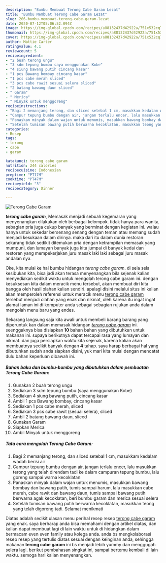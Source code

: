 ```yaml
---
description: "Bumbu Membuat Terong Cabe Garam Lezat"
title: "Bumbu Membuat Terong Cabe Garam Lezat"
slug: 206-bumbu-membuat-terong-cabe-garam-lezat
date: 2020-07-12T05:06:52.094Z
image: https://img-global.cpcdn.com/recipes/a88132437d42922a/751x532cq70/terong-cabe-garam-foto-resep-utama.jpg
thumbnail: https://img-global.cpcdn.com/recipes/a88132437d42922a/751x532cq70/terong-cabe-garam-foto-resep-utama.jpg
cover: https://img-global.cpcdn.com/recipes/a88132437d42922a/751x532cq70/terong-cabe-garam-foto-resep-utama.jpg
author: Mattie Carter
ratingvalue: 4.1
reviewcount: 5
recipeingredient:
- "2 buah terong ungu"
- "3 sdm tepung bumbu saya menggunakan Kobe"
- "4 siung bawang putih cincang kasar"
- "1 pcs Bawang bombay cincang kasar"
- "1 pcs cabe merah sliced"
- "3 pcs cabe rawit sesuai selera sliced"
- "2 batang bawang daun sliced"
- " Garam"
- " Merica"
- " Minyak untuk menggoreng"
recipeinstructions:
- "Bagi 2 memanjang terong, dan sliced setebal 1 cm, masukkam kedalam wadah berisi air"
- "Campur tepung bumbu dengan air, jangan terlalu encer, lalu masukkan terong yang telah direndam tadi ke dalam campuran tepung bumbu, lalu goreng sampai warna kecoklatan"
- "Panaskan minyak dalam wajan untuk menumis, masukkan bawang bombay dan bawang putih, tumis sampai harum, lalu masukkan cabe merah, cabe rawit dan bawang daun, tumis sampai bawang putih berwarna agak kecoklatan, beri bumbu garam dan merica sesuai selera"
- "Setelah tumisan bawang putih berwarna kecoklatan, masukkan teong yang telah digoreng tadi. Selamat menikmati"
categories:
- Resep
tags:
- terong
- cabe
- garam

katakunci: terong cabe garam 
nutrition: 244 calories
recipecuisine: Indonesian
preptime: "PT17M"
cooktime: "PT47M"
recipeyield: "3"
recipecategory: Dinner

---
```



![Terong Cabe Garam](https://img-global.cpcdn.com/recipes/a88132437d42922a/751x532cq70/terong-cabe-garam-foto-resep-utama.jpg)

<b><i>terong cabe garam</i></b>, Memasak menjadi sebuah kegemaran yang menyenangkan dilakukan oleh berbagai kelompok. tidak hanya para wanita, sebagian pria juga cukup banyak yang berminat dengan kegiatan ini. walau hanya untuk sekedar bersenang senang dengan teman atau memang sudah menjadi kesukaan dalam dirinya. maka dari itu dalam dunia restoran sekarang tidak sedikit ditemukan pria dengan ketrampilan memasak yang mumpuni, dan lumayan banyak juga kita jumpai di banyak kedai dan restoran yang mempekerjakan juru masak laki laki sebagai juru masak andalan nya.



Oke, kita mulai ke hal bumbu hidangan <i>terong cabe garam</i>. di sela sela kesibukan kita, bisa jadi akan terasa menyenangkan bila sejenak kalian menyediakan sedikit waktu untuk mengolah terong cabe garam ini. dengan kesuksesan kita dalam meracik menu tersebut, akan membuat diri kita bangga oleh hasil olahan kalian sendiri. apalagi disini melalui situs ini kalian akan memperoleh referensi untuk meracik menu <u>terong cabe garam</u> tersebut menjadi olahan yang enak dan nikmat, oleh karena itu ingat ingat alamat laman ini di komputer anda sebagai sebagian rujukan anda dalam mengolah menu baru yang endes.


Sekarang langsung saja kita awali untuk membeli barang barang yang diperuntuk kan dalam memasak hidangan <u><i>terong cabe garam</i></u> ini. seenggaknya bisa disiapkan <b>10</b> bahan bahan yang dibutuhkan untuk makanan ini. supaya berikutnya dapat tercapai rasa yang lumayan dan nikmat. dan juga persiapkan waktu kita sejenak, karena kalian akan membuatnya sedikit banyak dengan <b>4</b> tahap. saya harap berbagai hal yang dibutuhkan sudah anda siapkan disini, yuk mari kita mulai dengan mencatat dulu bahan keperluan dibawah ini.

<!--inarticleads1-->

##### Bahan baku dan bumbu-bumbu yang dibutuhkan dalam pembuatan Terong Cabe Garam:

1. Gunakan 2 buah terong ungu
1. Sediakan 3 sdm tepung bumbu (saya menggunakan Kobe)
1. Sediakan 4 siung bawang putih, cincang kasar
1. Ambil 1 pcs Bawang bombay, cincang kasar
1. Sediakan 1 pcs cabe merah, sliced
1. Sediakan 3 pcs cabe rawit (sesuai selera), sliced
1. Ambil 2 batang bawang daun, sliced
1. Gunakan  Garam
1. Siapkan  Merica
1. Ambil  Minyak untuk menggoreng




<!--inarticleads2-->

##### Tata cara mengolah Terong Cabe Garam:

1. Bagi 2 memanjang terong, dan sliced setebal 1 cm, masukkam kedalam wadah berisi air
1. Campur tepung bumbu dengan air, jangan terlalu encer, lalu masukkan terong yang telah direndam tadi ke dalam campuran tepung bumbu, lalu goreng sampai warna kecoklatan
1. Panaskan minyak dalam wajan untuk menumis, masukkan bawang bombay dan bawang putih, tumis sampai harum, lalu masukkan cabe merah, cabe rawit dan bawang daun, tumis sampai bawang putih berwarna agak kecoklatan, beri bumbu garam dan merica sesuai selera
1. Setelah tumisan bawang putih berwarna kecoklatan, masukkan teong yang telah digoreng tadi. Selamat menikmati




Diatas adalah sedikit ulasan menu perihal resep resep <u>terong cabe garam</u> yang enak. saya berharap anda bisa memahami dengan artikel diatas, dan kalian dapat membuat lagi di lain waktu untuk di hidangkan dalam bermacam even even family atau kolega anda. anda bs mengkolaborasi resep resep yang tertulis diatas sesuai dengan keinginan anda, sehingga makanan <b>terong cabe garam</b> ini bs menjadi lebih yummy dan menggugah selera lagi. berikut pembahasan singkat ini, sampai bertemu kembali di lain waktu. semoga hari kalian menyenangkan.

